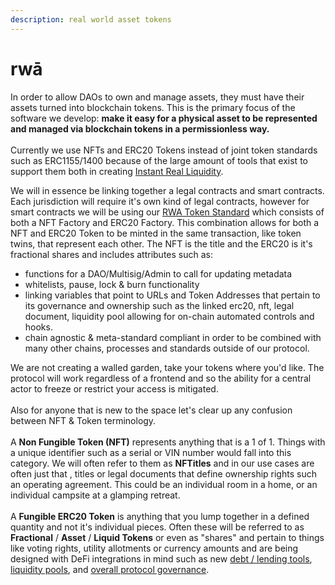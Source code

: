 ```yaml
---
description: real world asset tokens
---
```


# rwā

In order to allow DAOs to own and manage assets, they must have their assets turned into blockchain tokens. This is the primary focus of the software we develop: **make it easy for a physical asset to be represented and managed via blockchain tokens in a permissionless way.**  \
\
Currently we use NFTs and ERC20 Tokens instead of joint token standards such as ERC1155/1400 because of the large amount of tools that exist to support them both in creating [Instant Real Liquidity](irl/).

We will in essence be linking together a legal contracts and smart contracts.  Each jurisdiction will require it's own kind of legal contracts, however for smart contracts we will be using our [RWA Token Standard](https://github.com/DAOhaus/CAIPs/blob/master/CAIPs/caip-legally-empowered-governance-tokens.md) which consists of both a NFT Factory and ERC20 Factory.  This combination allows for both a NFT and ERC20 Token to be minted in the same transaction, like token twins, that represent each other.  The NFT is the title and the ERC20 is it's fractional shares and includes attributes such as:

* functions for a DAO/Multisig/Admin to call for updating metadata
* whitelists, pause, lock & burn functionality
* linking variables that point to URLs and Token Addresses that pertain to its governance and ownership such as the linked erc20, nft, legal document, liquidity pool allowing for on-chain automated controls and hooks.
* chain agnostic & meta-standard compliant in order to be combined with many other chains, processes and standards outside of our protocol. &#x20;

We are not creating a walled garden, take your tokens where you'd like. The protocol will work regardless of a frontend and so the ability for a central actor to freeze or restrict your access is mitigated.\
\
Also for anyone that is new to the space let's clear up any confusion between NFT & Token terminology.  \
\
A **Non Fungible Token (NFT)** represents anything that is a 1 of 1.  Things with a unique identifier such as a serial or VIN number would fall into this category.  We will often refer to them as **NFTitles** and in our use cases are often just that , titles or legal documents that define ownership rights such an operating agreement. This could be an individual room in a home, or an individual campsite at a glamping retreat.\
\
A **Fungible ERC20 Token** is anything that you lump together in a defined quantity and not it's individual pieces.  Often these will be referred to as **Fractional** / **Asset** / **Liquid Tokens** or even as "shares" and pertain to things like voting rights, utility allotments or currency amounts and are being designed with DeFi integrations in mind such as new [debt / lending tools](irl/nfloans.md), [liquidity pools](irl/c-a-m-lp.md), and [overall protocol governance](irl/stake-to-own.md).

